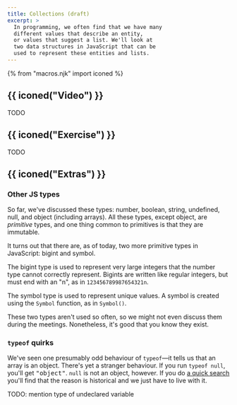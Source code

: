 ```yaml
---
title: Collections (draft)
excerpt: >
  In programming, we often find that we have many
  different values that describe an entity,
  or values that suggest a list. We'll look at
  two data structures in JavaScript that can be
  used to represent these entities and lists.
---
```


{% from "macros.njk" import iconed %}

## {{ iconed("Video") }}

TODO

## {{ iconed("Exercise") }}

TODO

## {{ iconed("Extras") }}

### Other JS types

So far, we've discussed these types: number, boolean,
string, undefined, null, and object (including arrays).
All these types, except object, are _primitive_ types,
and one thing common to primitives is that they are immutable.

It turns out that there are, as of today, two more primitive
types in JavaScript: bigint and symbol.

The bigint type is used to represent very large integers
that the number type cannot correctly represent.
Bigints are written like regular integers, but must end with an "n",
as in `123456789987654321n`.

The symbol type is used to represent unique values.
A symbol is created using the `Symbol` function,
as in `Symbol()`.

These two types aren't used so often, so we might not even
discuss them during the meetings. Nonetheless, it's good that
you know they exist.

### `typeof` quirks

We've seen one presumably odd behaviour of `typeof`&mdash;it
tells us that an array is an object. There's yet a stranger behaviour.
If you run `typeof null`, you'll get <samp>"object"</samp>.
`null` is not an object, however. If you do [a quick search](https://developer.mozilla.org/en-US/docs/Web/JavaScript/Reference/Operators/typeof#typeof_null)
you'll find that the reason is historical and we just have to live with it.

TODO: mention type of undeclared variable
